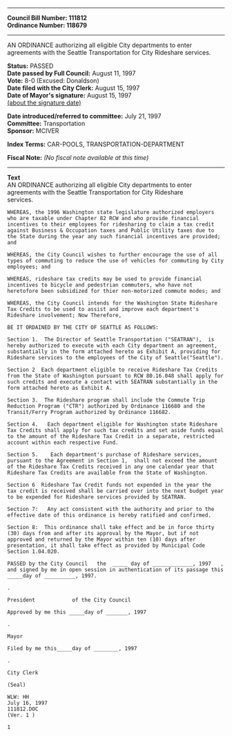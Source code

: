 * * * * *  
  
**Council Bill Number: [](#h0)[](#h2)111812**   
**Ordinance Number: 118679**  
  
* * * * *  
  
AN ORDINANCE authorizing all eligible City departments to enter agreements with the Seattle Transportation for City Rideshare services.  
  
**Status:** PASSED   
**Date passed by Full Council:** August 11, 1997   
**Vote:** 8-0 (Excused: Donaldson)   
**Date filed with the City Clerk:** August 15, 1997   
**Date of Mayor's signature:** August 15, 1997   
[(about the signature date)](/~public/approvaldate.htm)   
  
  
**Date introduced/referred to committee:** July 21, 1997   
**Committee:** Transportation   
**Sponsor:** MCIVER   
  
**Index Terms:** CAR-POOLS, TRANSPORTATION-DEPARTMENT  
  
**Fiscal Note:** *(No fiscal note available at this time)*  
  
* * * * *  
  
**Text**  
    AN ORDINANCE authorizing all eligible City departments to enter  
    agreements with the Seattle Transportation for City Rideshare  
    services.  
  
    WHEREAS, the 1996 Washington state legislature authorized employers  
    who are taxable under Chapter 82 RCW and who provide financial  
    incentives to their employees for ridesharing to claim a tax credit  
    against Business & Occupation taxes and Public Utility taxes due to  
    the State during the year any such financial incentives are provided;  
    and  
  
    WHEREAS, the City Council wishes to further encourage the use of all  
    types of commuting to reduce the use of vehicles for commuting by City  
    employees; and  
  
    WHEREAS, rideshare tax credits may be used to provide financial  
    incentives to bicycle and pedestrian commuters, who have not  
    heretofore been subsidized for thier non-motorized commute modes; and  
  
    WHEREAS, the City Council intends for the Washington State Rideshare  
    Tax Credits to be used to assist and improve each department's  
    Rideshare involvement; Now Therefore,  
  
    BE IT ORDAINED BY THE CITY OF SEATTLE AS FOLLOWS:  
  
    Section 1.  The Director of Seattle Transportation ("SEATRAN"),  is  
    hereby authorized to execute with each City department an agreement,  
    substantially in the form attached hereto as Exhibit A, providing for  
    Rideshare services to the employees of the City of Seattle("Seattle").  
  
    Section 2  Each department eligible to receive Rideshare Tax Credits  
    from the State of Washington pursuant to RCW 80.16.048 shall apply for  
    such credits and execute a contact with SEATRAN substantially in the  
    form attached hereto as Exhibit A.  
  
    Section 3.  The Rideshare program shall include the Commute Trip  
    Reduction Program ("CTR") authorized by Ordinance 116680 and the  
    Transit/Ferry Program authorized by Ordinance 116682.  
  
    Section 4.   Each department eligible for Washington state Rideshare  
    Tax Credits shall apply for such tax credits and set aside funds equal  
    to the amount of the Rideshare Tax Credit in a separate, restricted  
    account within each respective Fund.  
  
    Section 5.    Each department's purchase of Rideshare services,  
    pursuant to the Agreement in Section 1,  shall not exceed the amount  
    of the Rideshare Tax Credits received in any one calendar year that  
    Rideshare Tax Credits are available from the State of Washington.  
  
    Section 6  Rideshare Tax Credit funds not expended in the year the  
    tax credit is received shall be carried over into the next budget year  
    to be expended for Rideshare services provided by SEATRAN.  
  
    Section 7:   Any act consistent with the authority and prior to the  
    effective date of this ordinance is hereby ratified and confirmed.  
  
    Section 8:  This ordinance shall take effect and be in force thirty  
    (30) days from and after its approval by the Mayor, but if not  
    approved and returned by the Mayor within ten (10) days after  
    presentation, it shall take effect as provided by Municipal Code  
    Section 1.04.020.  
  
    PASSED by the City Council   the  _____ day of _____________, 1997   ,  
    and signed by me in open session in authentication of its passage this  
    _____day of __________, 1997.  
  
    .  
  
    President            of the City Council  
  
    Approved by me this _____day of _______, 1997  
  
    .  
  
    Mayor  
  
    Filed by me this_____day of ________, 1997  
  
    .  
  
    City Clerk  
  
    (Seal)  
  
    WLW: HH  
    July 16, 1997  
    111812.DOC  
    (Ver. 1 )  
  
    1  
